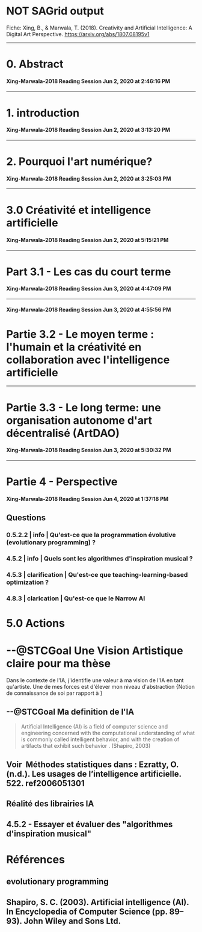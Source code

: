 # NOT SAGrid output

Fiche: Xing, B., & Marwala, T. (2018). Creativity and Artificial Intelligence: A Digital Art Perspective. https://arxiv.org/abs/1807.08195v1
______

# 0. Abstract

#### Xing-Marwala-2018 Reading Session Jun 2, 2020 at 2:46:16 PM 



______
# 1. introduction
#### Xing-Marwala-2018 Reading Session Jun 2, 2020 at 3:13:20 PM 




______

# 2. Pourquoi l'art numérique?  
#### Xing-Marwala-2018 Reading Session Jun 2, 2020 at 3:25:03 PM 



______

# 3.0 Créativité et intelligence artificielle

#### Xing-Marwala-2018 Reading Session Jun 2, 2020 at 5:15:21 PM 







______
# Part 3.1 - Les cas du court terme

#### Xing-Marwala-2018 Reading Session Jun 3, 2020 at 4:47:09 PM 
______
#### Xing-Marwala-2018 Reading Session Jun 3, 2020 at 4:55:56 PM 
# Partie 3.2 - Le moyen terme : l'humain et la créativité en collaboration avec l'intelligence artificielle




______
# Partie 3.3 - Le long terme: une organisation autonome d'art décentralisé (ArtDAO)
#### Xing-Marwala-2018 Reading Session Jun 3, 2020 at 5:30:32 PM 



______
# Partie 4 - Perspective
#### Xing-Marwala-2018 Reading Session Jun 4, 2020 at 1:37:18 PM 


## Questions

###  0.5.2.2 | info | Qu'est-ce que la programmation évolutive (evolutionary programming) ?

### 4.5.2  | info |  Quels sont les algorithmes d'inspiration musical ?
 
### 4.5.3  | clarification | Qu'est-ce que teaching-learning-based optimization ?

### 4.8.3  | clarication | Qu'est-ce que le Narrow AI 

# 5.0 Actions

# --@STCGoal  Une **Vision Artistique** claire pour ma thèse

Dans le contexte de l'IA, j'identifie une valeur à ma vision de l'IA en tant qu'artiste.  Une de mes forces est d'élever mon niveau d'abstraction {Notion de connaissance de soi par rapport à }

## --@STCGoal Ma definition de l'IA
>Artificial Intelligence (AI) is a field of computer science and engineering concerned with the computational understanding of what is commonly called intelligent behavior, and with the creation of artifacts that exhibit such behavior  .
>(Shapiro, 2003)

## Voir  **Méthodes statistiques** dans : Ezratty, O. (n.d.). Les usages de l’intelligence artificielle. 522. ref2006051301

## Réalité des librairies IA

## 4.5.2 - Essayer et évaluer des "algorithmes d'inspiration musical"


# Références

## evolutionary programming

## Shapiro, S. C. (2003). Artificial intelligence (AI). In Encyclopedia of Computer Science (pp. 89–93). John Wiley and Sons Ltd.
